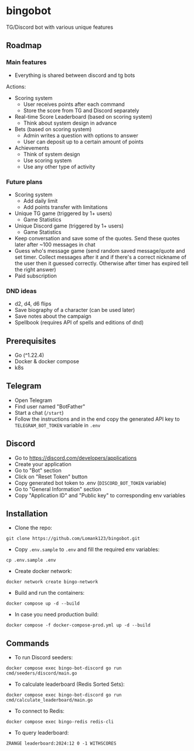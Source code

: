 # bingobot

TG/Discord bot with various unique features


## Roadmap

### Main features

- Everything is shared between discord and tg bots

Actions:
- Scoring system
  - User receives points after each command
  - Store the score from TG and Discord separately
- Real-time Score Leaderboard (based on scoring system)
  - Think about system design in advance
- Bets (based on scoring system)
  - Admin writes a question with options to answer
  - User can deposit up to a certain amount of points
- Achievements
  - Think of system design
  - Use scoring system
  - Use any other type of activity


### Future plans

- Scoring system
  - Add daily limit
  - Add points transfer with limitations
- Unique TG game (triggered by 1+ users)
  - Game Statistics
- Unique Discord game (triggered by 1+ users)
  - Game Statistics
- Keep conversation and save some of the quotes. Send these quotes later after ~100 messages in chat
- Guess who's message game (send random saved message/quote and set timer. Collect messages after it and if there's a correct nickname of the user then it guessed correctly. Otherwise after timer has expired tell the right answer)
- Paid subscription


### DND ideas

- d2, d4, d6 flips
- Save biography of a character (can be used later)
- Save notes about the campaign
- Spellbook (requires API of spells and editions of dnd)


## Prerequisites

- Go (^1.22.4)
- Docker & docker compose 
- k8s


## Telegram

- Open Telegram
- Find user named "BotFather"
- Start a chat (`/start`)
- Follow the instructions and in the end copy the generated API key to `TELEGRAM_BOT_TOKEN` variable in `.env`


## Discord

- Go to https://discord.com/developers/applications
- Create your application
- Go to "Bot" section
- Click on "Reset Token" button
- Copy generated bot token to .env (`DISCORD_BOT_TOKEN` variable)
- Go to "General Information" section
- Copy "Application ID" and "Public key" to corresponding env variables


## Installation

- Clone the repo:

```shell
git clone https://github.com/Lomank123/bingobot.git
```

- Copy `.env.sample` to `.env` and fill the required env variables:

```shell
cp .env.sample .env
```

- Create docker network:

```shell
docker network create bingo-network
```

- Build and run the containers:

```shell
docker compose up -d --build
```

- In case you need production build:

```shell
docker compose -f docker-compose-prod.yml up -d --build
```


## Commands

- To run Discord seeders:

```shell
docker compose exec bingo-bot-discord go run cmd/seeders/discord/main.go
```

- To calculate leaderboard (Redis Sorted Sets):

```shell
docker compose exec bingo-bot-discord go run cmd/calculate_leaderboard/main.go
```

- To connect to Redis:

```shell
docker compose exec bingo-redis redis-cli
```

- To query leaderboard:

```
ZRANGE leaderboard:2024:12 0 -1 WITHSCORES
```
